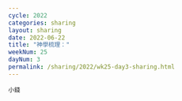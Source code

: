 ```yaml
---
cycle: 2022
categories: sharing
layout: sharing
date: 2022-06-22
title: "神學梳理："
weekNum: 25
dayNum: 3
permalink: /sharing/2022/wk25-day3-sharing.html
---
```


[](https://eccseattle.github.io/media/sharing/2022/wk025/2022-06-22-bin.m4a)

`小錢`
